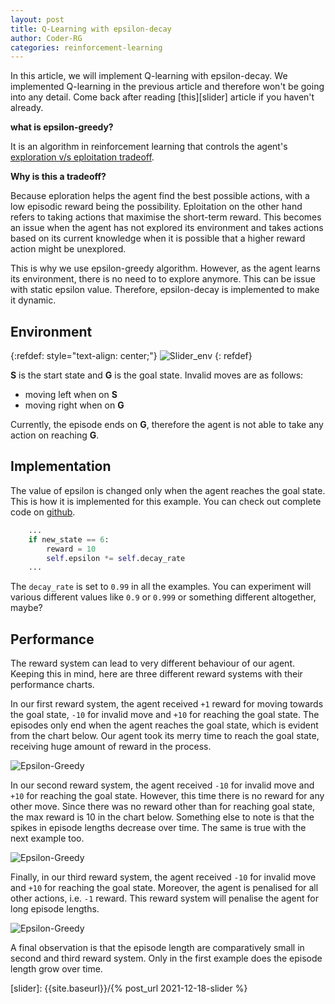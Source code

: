 ```yaml
---
layout: post
title: Q-Learning with epsilon-decay
author: Coder-RG
categories: reinforcement-learning
---
```


In this article, we will implement Q-learning with epsilon-decay. We implemented
Q-learning in the previous article and therefore won't be going into any detail.
Come back after reading [this][slider] article if you haven't already.

**what is epsilon-greedy?**

It is an algorithm in reinforcement learning
that controls the agent's [exploration v/s eploitation tradeoff](https://www.baeldung.com/cs/epsilon-greedy-q-learning#1-exploration-vs-exploitation-tradeoff).

**Why is this a tradeoff?**

Because eploration helps the agent find the best possible actions, with a low episodic
reward being the possibility. Eploitation on the other hand refers to taking
actions that maximise the short-term reward. This becomes an issue when the agent
has not explored its environment and takes actions based on its current knowledge
when it is possible that a higher reward action might be unexplored.

This is why we use epsilon-greedy algorithm. However, as the agent learns its
environment, there is no need to to explore anymore. This can be issue with static epsilon
value. Therefore, epsilon-decay is implemented to make it dynamic.

## Environment

{:refdef: style="text-align: center;"}
![Slider_env]({{site.baseurl}}/assets/images/env1.png)
{: refdef}

**S** is the start state and **G** is the goal state. Invalid moves are as follows:
- moving left when on **S**
- moving right when on **G**

Currently, the episode ends on **G**, therefore the agent is not able to take any action
on reaching **G**.

## Implementation

The value of epsilon is changed only when the agent reaches the goal state.
This is how it is implemented for this example. You can check out complete code on
[github](https://github.com/Coder-RG/blog-content/tree/master/slider).

```python
    ...
    if new_state == 6:
        reward = 10
        self.epsilon *= self.decay_rate
    ...
```
The `decay_rate` is set to `0.99` in all the examples. You can experiment will various
different values like `0.9` or `0.999` or something different altogether, maybe?

## Performance

The reward system can lead to very different behaviour of our agent. Keeping this
in mind, here are three different reward systems with their performance charts.

In our first reward system, the agent received `+1` reward for moving towards the goal state,
`-10` for invalid move and `+10` for reaching the goal state. The episodes only end when
the agent reaches the goal state, which is evident from the chart below. Our agent took its
merry time to reach the goal state, receiving huge amount of reward in the process.

![Epsilon-Greedy]({{site.baseurl}}/assets/images/SliderEpsilonDecay0.png)

In our second reward system, the agent received `-10` for invalid move and `+10` for reaching
the goal state. However, this time there is no reward for any other move. Since there was no reward
other than for reaching goal state, the max reward is 10 in the chart below. Something else to note
is that the spikes in episode lengths decrease over time. The same is true with the next example too.

![Epsilon-Greedy]({{site.baseurl}}/assets/images/SliderEpsilonDecay1.png)

Finally, in our third reward system, the agent received `-10` for invalid move and `+10` for
reaching the goal state. Moreover, the agent is penalised for all other actions, i.e. `-1` reward.
This reward system will penalise the agent for long episode lengths.

![Epsilon-Greedy]({{site.baseurl}}/assets/images/SliderEpsilonDecay2.png)

A final observation is that the episode length are comparatively small in second
and third reward system. Only in the first example does the episode length grow over time.

[slider]: {{site.baseurl}}/{% post_url 2021-12-18-slider %}